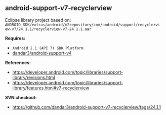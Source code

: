## android-support-v7-recyclerview

Eclipse library project based on:<br/>
`ANDROID_SDK/extras/android/m2repository/com/android/support/recyclerview-v7/24.1.1/recyclerview-v7-24.1.1.aar`

**Requires:**
- `Android 2.1 (API 7) SDK Platform`
- [dandar3/android-support-v4](https://github.com/dandar3/android-support-v4)

**References:**
- https://developer.android.com/topic/libraries/support-library/revisions.html
- https://developer.android.com/topic/libraries/support-library/features.html#v7-recyclerview

**SVN checkout:**
- https://github.com/dandar3/android-support-v7-recyclerview/tags/24.1.1